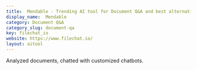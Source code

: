 ```yaml
---
title:  Mendable - Trending AI tool for Document Q&A and best alternatives
display_name:  Mendable
category: Document Q&A
category_slug: document-qa
key: filechat_io
website: https://www.filechat.io/
layout: aitool
---
```


Analyzed documents, chatted with customized chatbots.
